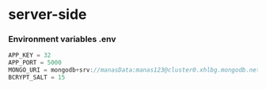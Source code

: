 # server-side

### Environment variables .env
```Javascript
APP_KEY = 32
APP_PORT = 5000
MONGO_URI = mongodb+srv://manasData:manas123@cluster0.xhlbg.mongodb.net/manasData?retryWrites=true&w=majority
BCRYPT_SALT = 15
```
